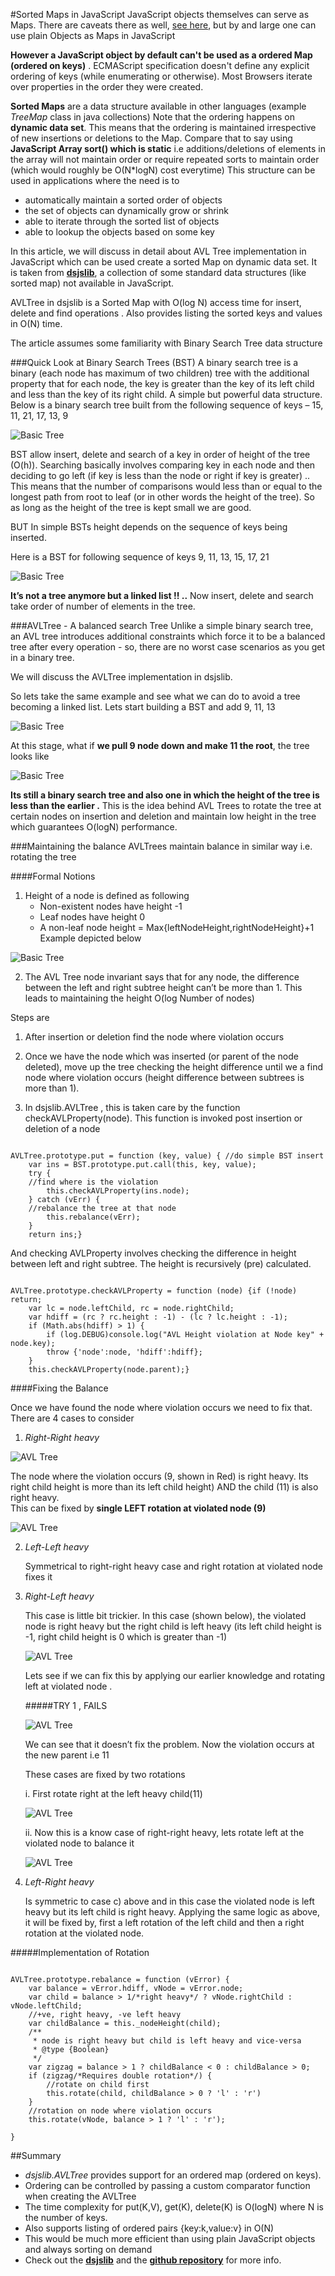 #Sorted Maps in JavaScript
JavaScript objects themselves can serve as Maps. 
There are caveats there as well, [see here](http://www.less-broken.com/blog/2010/12/lightweight-javascript-dictionaries.html), but by and large
one can use plain Objects as Maps in JavaScript

**However a JavaScript object by default can't be used as a ordered Map (ordered on keys)** . 
ECMAScript specification doesn't define any explicit ordering of keys (while enumerating or otherwise). Most Browsers iterate over
properties in the order they were created.

**Sorted Maps** are a data structure available in other languages (example *TreeMap* class in java collections)
Note that the ordering happens on **dynamic data set**. This means that the ordering is maintained irrespective of new
insertions or deletions to the Map. Compare that to say using **JavaScript Array sort() which is static** i.e additions/deletions
of elements in the array will not maintain order or require repeated sorts to maintain order (which would roughly be O(N*logN) cost everytime)
This structure can be used in applications where the need is to
- automatically maintain a sorted order of objects
- the set of objects can dynamically grow or shrink
- able to iterate through the sorted list of objects
- able to lookup the objects based on some key

In this article, we will discuss in detail about AVL Tree implementation in JavaScript which can be used create a sorted Map on dynamic data set.
It is taken from [**dsjslib**](http://monmohan.github.io/dsjslib), a collection of some standard data structures (like sorted map) not available in JavaScript. 

AVLTree in dsjslib is a Sorted Map with O(log N) access time for insert, delete and find operations . Also provides listing the sorted keys and values in O(N) time. 

The article assumes some familiarity with Binary Search Tree data structure


###Quick Look at Binary Search Trees (BST)
A binary search tree is a binary (each node has maximum of two children) tree with the additional property that for each node, the key is greater than the key of its left child and less than the key of its right child. A simple but powerful data structure. 
Below is a binary search tree built from the following sequence of keys – 
15, 11, 21, 17, 13, 9
 
![Basic Tree](http://monmohan.github.io/dsjslib/images/avltree/basic_bst.png "Binary Search Tree")

BST allow insert, delete and search of a key in order of height of the tree (O(h)). Searching basically involves comparing key in each node and then deciding to go left (if key is less than the node or right if key is greater) .. This means that the number of comparisons would less than or equal to the longest path from root to leaf (or in other words the height of the tree). So as long as the height of the tree is kept small we are good.

BUT In simple BSTs height depends on the sequence of keys being inserted.

Here is a BST for following sequence of keys 9, 11, 13, 15, 17, 21

![Basic Tree](http://monmohan.github.io/dsjslib/images/avltree/tree_linked_list.png "Binary Search Tree is now linked list")

**It’s not a tree anymore but a linked list !! ..** 
Now insert, delete and search take order of number of elements in the tree.

###AVLTree - A balanced search Tree
Unlike a simple binary search tree, an AVL tree introduces additional constraints which force it to be a balanced tree after every operation - so, there are no worst case scenarios as you get in a binary tree. 

We will discuss the AVLTree implementation in dsjslib.

So lets take the same example and see what we can do to avoid a tree becoming a linked list. Lets start building a BST and add 9, 11, 13

![Basic Tree](http://monmohan.github.io/dsjslib/images/avltree/tree_avl_1.png "Binary Search Tree")
 
At this stage, what if **we pull 9 node down and make 11 the root**, the tree looks like

![Basic Tree](http://monmohan.github.io/dsjslib/images/avltree/threenodes.png "Binary Search Tree")

**Its still a binary search tree and also one in which the height of the tree is less than the earlier .**
This is the idea behind AVL Trees to rotate the tree at certain nodes on insertion and deletion and maintain low height in the tree which guarantees O(logN) performance.


###Maintaining the balance
AVLTrees maintain balance in similar way i.e. rotating the tree

####Formal Notions

1.	Height of a node is defined as following
	- Non-existent nodes have height -1
	- Leaf nodes have height 0
	- A non-leaf node height = Max{leftNodeHeight,rightNodeHeight}+1
Example depicted below
 
![Basic Tree](http://monmohan.github.io/dsjslib/images/avltree/tree_avl_v1.png "Tree with Height")

2.	The AVL Tree node invariant says that for any node, the difference between the left and right subtree height can’t be more than 1. This leads to maintaining the height 
O(log Number of nodes)


Steps are

1. After insertion or deletion find the node where violation occurs

2. Once we have the node which was inserted (or parent of the node deleted), move up the tree checking the height difference until we a find node where violation occurs (height difference between subtrees is more than 1).

3. In dsjslib.AVLTree , this is taken care by the function checkAVLProperty(node). This function is invoked post insertion or deletion of a node

```

AVLTree.prototype.put = function (key, value) {	//do simple BST insert
    var ins = BST.prototype.put.call(this, key, value);
 	try {
	//find where is the violation
        this.checkAVLProperty(ins.node);
    } catch (vErr) {
	//rebalance the tree at that node
        this.rebalance(vErr);
    }
    return ins;}

```

And checking AVLProperty involves checking the difference in height between left and right subtree. 
The height is recursively (pre) calculated.


```

AVLTree.prototype.checkAVLProperty = function (node) {if (!node) return;
    var lc = node.leftChild, rc = node.rightChild;
    var hdiff = (rc ? rc.height : -1) - (lc ? lc.height : -1);
    if (Math.abs(hdiff) > 1) {
        if (log.DEBUG)console.log("AVL Height violation at Node key" + node.key);
        throw {'node':node, 'hdiff':hdiff};
    }
    this.checkAVLProperty(node.parent);}

```

####Fixing the Balance

Once we have found the node where violation occurs we need to fix that. There are 4 cases to consider

1. *Right-Right heavy*

![AVL Tree](http://monmohan.github.io/dsjslib/images/avltree/tree_avl_v1.png "Right-Right Heavy") 

   The node where the violation occurs (9, shown in Red) is right heavy. Its right child height is more than its left child height) AND the child (11) is also right heavy.	 
   This can be fixed by **single LEFT rotation at violated node (9)**

![AVL Tree](http://monmohan.github.io/dsjslib/images/avltree/tree_avl_v1_fx.png "Right-Right Heavy Fixed by Left rotation") 
 
2. *Left-Left heavy*

	Symmetrical to right-right heavy case and right rotation at violated node fixes it


3. *Right-Left heavy*

	This case is little bit trickier. In this case (shown below), the violated node is right heavy but the right child is left heavy (its left child height is -1, right child height is 0 which is greater than -1)

	![AVL Tree](http://monmohan.github.io/dsjslib/images/avltree/tree_avl_v2.png "Right-Left Heavy") 

	Lets see if we can fix this by applying our earlier knowledge and rotating left at violated node .


	#####TRY 1 , FAILS

	![AVL Tree](http://monmohan.github.io/dsjslib/images/avltree/tree_avl_v2_fail.png "Right-Left Heavy Single rotation fail") 

 
	We can see that it doesn’t fix the problem. Now the violation occurs at the new parent i.e 11

	These cases are fixed by two rotations
	
	i.	First rotate right at the left heavy child(11)

	![AVL Tree](http://monmohan.github.io/dsjslib/images/avltree/tree_avl_v2_fix1.png "Right-Left Heavy Single rotation fail")
 
	ii.	Now this is a know case of right-right heavy, lets rotate left at the violated node to balance it
	
	![AVL Tree](http://monmohan.github.io/dsjslib/images/avltree/tree_avl_v2_fix2.png "Right-Left Heavy Single rotation fail") 

4. *Left-Right heavy*

	Is symmetric to case c) above and in this case the violated node is left heavy but its left child is right heavy. Applying the same logic as above, it will be fixed by, first a left rotation of the left child and then a right rotation at the violated node.

#####Implementation of Rotation
```
	
AVLTree.prototype.rebalance = function (vError) {
    var balance = vError.hdiff, vNode = vError.node;
    var child = balance > 1/*right heavy*/ ? vNode.rightChild : vNode.leftChild;
    //+ve, right heavy, -ve left heavy
    var childBalance = this._nodeHeight(child);
    /**
     * node is right heavy but child is left heavy and vice-versa
     * @type {Boolean}
     */
    var zigzag = balance > 1 ? childBalance < 0 : childBalance > 0;
    if (zigzag/*Requires double rotation*/) {
        //rotate on child first
        this.rotate(child, childBalance > 0 ? 'l' : 'r')
    }
    //rotation on node where violation occurs
    this.rotate(vNode, balance > 1 ? 'l' : 'r');

}

```


##Summary	

* *dsjslib.AVLTree* provides support for an ordered map (ordered on keys). 
*  Ordering can be controlled by passing a custom comparator function when creating the AVLTree
*  The time complexity for put(K,V), get(K), delete(K) is O(logN) where N is the number of keys.
*  Also supports listing of ordered pairs {key:k,value:v} in O(N)
*  This would be much more efficient than using plain JavaScript objects and always sorting on demand 
*  Check out the [**dsjslib**](http://monmohan.github.io/dsjslib) and the [**github repository**](http://github.com/monmohan/dsjslib) for more info.

 
